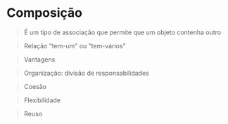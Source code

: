 # Composição

> É um tipo de associação que permite que um objeto contenha outro


> Relação "tem-um" ou "tem-vários"


> Vantagens


>   Organização: divisão de responsabilidades


>   Coesão


>   Flexibilidade


>    Reuso
